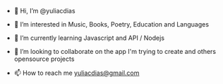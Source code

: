 - 👋 Hi, I’m @yuliacdias
- 👀 I’m interested in Music, Books, Poetry, Education and Languages 
- 🌱 I’m currently learning Javascript and API / Nodejs
- 💞️ I’m looking to collaborate on the app I'm trying to create and others opensource projects
 
- 📫 How to reach me yuliacdias@gmail.com
